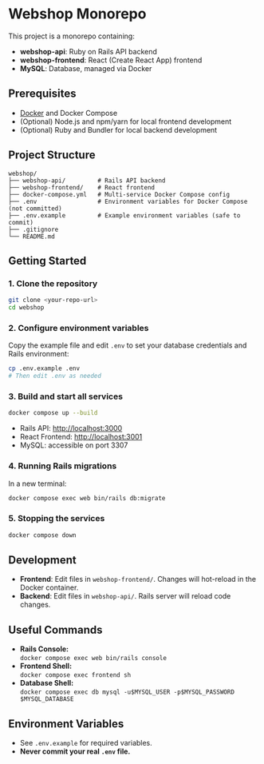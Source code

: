 # Webshop Monorepo

This project is a monorepo containing:
- **webshop-api**: Ruby on Rails API backend
- **webshop-frontend**: React (Create React App) frontend
- **MySQL**: Database, managed via Docker

## Prerequisites

- [Docker](https://www.docker.com/) and Docker Compose
- (Optional) Node.js and npm/yarn for local frontend development
- (Optional) Ruby and Bundler for local backend development

## Project Structure

```
webshop/
├── webshop-api/         # Rails API backend
├── webshop-frontend/    # React frontend
├── docker-compose.yml   # Multi-service Docker Compose config
├── .env                 # Environment variables for Docker Compose (not committed)
├── .env.example         # Example environment variables (safe to commit)
├── .gitignore
└── README.md
```

## Getting Started

### 1. Clone the repository

```sh
git clone <your-repo-url>
cd webshop
```

### 2. Configure environment variables

Copy the example file and edit `.env` to set your database credentials and Rails environment:

```sh
cp .env.example .env
# Then edit .env as needed
```

### 3. Build and start all services

```sh
docker compose up --build
```

- Rails API: [http://localhost:3000](http://localhost:3000)
- React Frontend: [http://localhost:3001](http://localhost:3001)
- MySQL: accessible on port 3307

### 4. Running Rails migrations

In a new terminal:

```sh
docker compose exec web bin/rails db:migrate
```

### 5. Stopping the services

```sh
docker compose down
```

## Development

- **Frontend**: Edit files in `webshop-frontend/`. Changes will hot-reload in the Docker container.
- **Backend**: Edit files in `webshop-api/`. Rails server will reload code changes.

## Useful Commands

- **Rails Console:**  
  `docker compose exec web bin/rails console`
- **Frontend Shell:**  
  `docker compose exec frontend sh`
- **Database Shell:**  
  `docker compose exec db mysql -u$MYSQL_USER -p$MYSQL_PASSWORD $MYSQL_DATABASE`

## Environment Variables

- See `.env.example` for required variables.
- **Never commit your real `.env` file.**